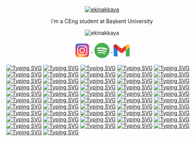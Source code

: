 <p align="center">
  <a href="https://git.io/typing-svg">
    <img align="center" alt="ekinakkaya" src="https://readme-typing-svg.herokuapp.com/?lines=hi,+i'm+Ekin&center=true&size=30" />
  </a>
  <p align="center">i'm a CEng student at Başkent University</p>
</p>

<p align="center"> <img src="https://github-readme-stats.vercel.app/api?username=ekinakkaya&show_icons=true&theme=synthwave" alt="ekinakkaya" />

<p align="center">
  <a href="https://www.instagram.com/ekinnakkaya/">
    <img align="center" alt="@ekinakkaya" width="48px" src="https://raw.githubusercontent.com/ekinakkaya/ekinakkaya/main/icons/icons8-instagram.svg" />
  </a>
  <a href="https://open.spotify.com/user/k1zgyrw2t2da3xbp0quu20ie7?si=77b1fd50c6634328">
    <img align="center" alt="luthierinside" width="48px" src="https://raw.githubusercontent.com/ekinakkaya/ekinakkaya/main/icons/icons8-spotify.svg" />
  </a>
  <a href="mailto:midamnuvas@gmail.com">
    <img align="center" alt="midamnuvas@gmail.com" width="48px" src="https://raw.githubusercontent.com/ekinakkaya/ekinakkaya/main/icons/icons8-gmail.svg" />
  </a>
</p>


[![Typing SVG](https://readme-typing-svg.herokuapp.com?color=%23F70427&size=10&center=true&vCenter=true&multiline=true&width=150&height=100&lines=dorime;interimo+adapare;dorime;ameno%2C+ameno+latire;latiremo;dorime)](https://git.io/typing-svg) [![Typing SVG](https://readme-typing-svg.herokuapp.com?color=%23F704A1&size=10&center=true&vCenter=true&multiline=true&width=150&height=100&lines=dorime;interimo+adapare;dorime;ameno%2C+ameno+latire;latiremo;dorime)](https://git.io/typing-svg) [![Typing SVG](https://readme-typing-svg.herokuapp.com?color=%23E404F7&size=10&center=true&vCenter=true&multiline=true&width=150&height=100&lines=dorime;interimo+adapare;dorime;ameno%2C+ameno+latire;latiremo;dorime)](https://git.io/typing-svg) [![Typing SVG](https://readme-typing-svg.herokuapp.com?color=%237304F7&size=10&center=true&vCenter=true&multiline=true&width=150&height=100&lines=dorime;interimo+adapare;dorime;ameno%2C+ameno+latire;latiremo;dorime)](https://git.io/typing-svg) [![Typing SVG](https://readme-typing-svg.herokuapp.com?color=%231A04F7&size=10&center=true&vCenter=true&multiline=true&width=150&height=100&lines=dorime;interimo+adapare;dorime;ameno%2C+ameno+latire;latiremo;dorime)](https://git.io/typing-svg) [![Typing SVG](https://readme-typing-svg.herokuapp.com?color=%23026FF7&size=10&center=true&vCenter=true&multiline=true&width=150&height=100&lines=dorime;interimo+adapare;dorime;ameno%2C+ameno+latire;latiremo;dorime)](https://git.io/typing-svg) [![Typing SVG](https://readme-typing-svg.herokuapp.com?color=%2302E9F7&size=10&center=true&vCenter=true&multiline=true&width=150&height=100&lines=dorime;interimo+adapare;dorime;ameno%2C+ameno+latire;latiremo;dorime)](https://git.io/typing-svg) [![Typing SVG](https://readme-typing-svg.herokuapp.com?color=%2302F792&size=10&center=true&vCenter=true&multiline=true&width=150&height=100&lines=dorime;interimo+adapare;dorime;ameno%2C+ameno+latire;latiremo;dorime)](https://git.io/typing-svg) [![Typing SVG](https://readme-typing-svg.herokuapp.com?color=%2302F720&size=10&center=true&vCenter=true&multiline=true&width=150&height=100&lines=dorime;interimo+adapare;dorime;ameno%2C+ameno+latire;latiremo;dorime)](https://git.io/typing-svg) [![Typing SVG](https://readme-typing-svg.herokuapp.com?color=%2356F702&size=10&center=true&vCenter=true&multiline=true&width=150&height=100&lines=dorime;interimo+adapare;dorime;ameno%2C+ameno+latire;latiremo;dorime)](https://git.io/typing-svg) [![Typing SVG](https://readme-typing-svg.herokuapp.com?color=%23C8F700&size=10&center=true&vCenter=true&multiline=true&width=150&height=100&lines=dorime;interimo+adapare;dorime;ameno%2C+ameno+latire;latiremo;dorime)](https://git.io/typing-svg) [![Typing SVG](https://readme-typing-svg.herokuapp.com?color=%23F79A00&size=10&center=true&vCenter=true&multiline=true&width=150&height=100&lines=dorime;interimo+adapare;dorime;ameno%2C+ameno+latire;latiremo;dorime)](https://git.io/typing-svg) [![Typing SVG](https://readme-typing-svg.herokuapp.com?color=%23F72600&size=10&center=true&vCenter=true&multiline=true&width=150&height=100&lines=dorime;interimo+adapare;dorime;ameno%2C+ameno+latire;latiremo;dorime)](https://git.io/typing-svg) [![Typing SVG](https://readme-typing-svg.herokuapp.com?color=%23F70427&size=10&center=true&vCenter=true&multiline=true&width=150&height=100&lines=dorime;interimo+adapare;dorime;ameno%2C+ameno+latire;latiremo;dorime)](https://git.io/typing-svg) [![Typing SVG](https://readme-typing-svg.herokuapp.com?color=%23F704A1&size=10&center=true&vCenter=true&multiline=true&width=150&height=100&lines=dorime;interimo+adapare;dorime;ameno%2C+ameno+latire;latiremo;dorime)](https://git.io/typing-svg) [![Typing SVG](https://readme-typing-svg.herokuapp.com?color=%23E404F7&size=10&center=true&vCenter=true&multiline=true&width=150&height=100&lines=dorime;interimo+adapare;dorime;ameno%2C+ameno+latire;latiremo;dorime)](https://git.io/typing-svg) [![Typing SVG](https://readme-typing-svg.herokuapp.com?color=%237304F7&size=10&center=true&vCenter=true&multiline=true&width=150&height=100&lines=dorime;interimo+adapare;dorime;ameno%2C+ameno+latire;latiremo;dorime)](https://git.io/typing-svg) [![Typing SVG](https://readme-typing-svg.herokuapp.com?color=%231A04F7&size=10&center=true&vCenter=true&multiline=true&width=150&height=100&lines=dorime;interimo+adapare;dorime;ameno%2C+ameno+latire;latiremo;dorime)](https://git.io/typing-svg) [![Typing SVG](https://readme-typing-svg.herokuapp.com?color=%23026FF7&size=10&center=true&vCenter=true&multiline=true&width=150&height=100&lines=dorime;interimo+adapare;dorime;ameno%2C+ameno+latire;latiremo;dorime)](https://git.io/typing-svg) [![Typing SVG](https://readme-typing-svg.herokuapp.com?color=%2302E9F7&size=10&center=true&vCenter=true&multiline=true&width=150&height=100&lines=dorime;interimo+adapare;dorime;ameno%2C+ameno+latire;latiremo;dorime)](https://git.io/typing-svg) [![Typing SVG](https://readme-typing-svg.herokuapp.com?color=%2302F792&size=10&center=true&vCenter=true&multiline=true&width=150&height=100&lines=dorime;interimo+adapare;dorime;ameno%2C+ameno+latire;latiremo;dorime)](https://git.io/typing-svg) [![Typing SVG](https://readme-typing-svg.herokuapp.com?color=%2302F720&size=10&center=true&vCenter=true&multiline=true&width=150&height=100&lines=dorime;interimo+adapare;dorime;ameno%2C+ameno+latire;latiremo;dorime)](https://git.io/typing-svg) [![Typing SVG](https://readme-typing-svg.herokuapp.com?color=%2356F702&size=10&center=true&vCenter=true&multiline=true&width=150&height=100&lines=dorime;interimo+adapare;dorime;ameno%2C+ameno+latire;latiremo;dorime)](https://git.io/typing-svg) [![Typing SVG](https://readme-typing-svg.herokuapp.com?color=%23C8F700&size=10&center=true&vCenter=true&multiline=true&width=150&height=100&lines=dorime;interimo+adapare;dorime;ameno%2C+ameno+latire;latiremo;dorime)](https://git.io/typing-svg) [![Typing SVG](https://readme-typing-svg.herokuapp.com?color=%23F79A00&size=10&center=true&vCenter=true&multiline=true&width=150&height=100&lines=dorime;interimo+adapare;dorime;ameno%2C+ameno+latire;latiremo;dorime)](https://git.io/typing-svg) [![Typing SVG](https://readme-typing-svg.herokuapp.com?color=%23F72600&size=10&center=true&vCenter=true&multiline=true&width=150&height=100&lines=dorime;interimo+adapare;dorime;ameno%2C+ameno+latire;latiremo;dorime)](https://git.io/typing-svg) [![Typing SVG](https://readme-typing-svg.herokuapp.com?color=%23F70427&size=10&center=true&vCenter=true&multiline=true&width=150&height=100&lines=dorime;interimo+adapare;dorime;ameno%2C+ameno+latire;latiremo;dorime)](https://git.io/typing-svg) [![Typing SVG](https://readme-typing-svg.herokuapp.com?color=%23F704A1&size=10&center=true&vCenter=true&multiline=true&width=150&height=100&lines=dorime;interimo+adapare;dorime;ameno%2C+ameno+latire;latiremo;dorime)](https://git.io/typing-svg) [![Typing SVG](https://readme-typing-svg.herokuapp.com?color=%23E404F7&size=10&center=true&vCenter=true&multiline=true&width=150&height=100&lines=dorime;interimo+adapare;dorime;ameno%2C+ameno+latire;latiremo;dorime)](https://git.io/typing-svg) [![Typing SVG](https://readme-typing-svg.herokuapp.com?color=%237304F7&size=10&center=true&vCenter=true&multiline=true&width=150&height=100&lines=dorime;interimo+adapare;dorime;ameno%2C+ameno+latire;latiremo;dorime)](https://git.io/typing-svg) [![Typing SVG](https://readme-typing-svg.herokuapp.com?color=%231A04F7&size=10&center=true&vCenter=true&multiline=true&width=150&height=100&lines=dorime;interimo+adapare;dorime;ameno%2C+ameno+latire;latiremo;dorime)](https://git.io/typing-svg) [![Typing SVG](https://readme-typing-svg.herokuapp.com?color=%23026FF7&size=10&center=true&vCenter=true&multiline=true&width=150&height=100&lines=dorime;interimo+adapare;dorime;ameno%2C+ameno+latire;latiremo;dorime)](https://git.io/typing-svg) [![Typing SVG](https://readme-typing-svg.herokuapp.com?color=%2302E9F7&size=10&center=true&vCenter=true&multiline=true&width=150&height=100&lines=dorime;interimo+adapare;dorime;ameno%2C+ameno+latire;latiremo;dorime)](https://git.io/typing-svg) [![Typing SVG](https://readme-typing-svg.herokuapp.com?color=%2302F792&size=10&center=true&vCenter=true&multiline=true&width=150&height=100&lines=dorime;interimo+adapare;dorime;ameno%2C+ameno+latire;latiremo;dorime)](https://git.io/typing-svg) [![Typing SVG](https://readme-typing-svg.herokuapp.com?color=%2302F720&size=10&center=true&vCenter=true&multiline=true&width=150&height=100&lines=dorime;interimo+adapare;dorime;ameno%2C+ameno+latire;latiremo;dorime)](https://git.io/typing-svg) [![Typing SVG](https://readme-typing-svg.herokuapp.com?color=%2356F702&size=10&center=true&vCenter=true&multiline=true&width=150&height=100&lines=dorime;interimo+adapare;dorime;ameno%2C+ameno+latire;latiremo;dorime)](https://git.io/typing-svg) [![Typing SVG](https://readme-typing-svg.herokuapp.com?color=%23C8F700&size=10&center=true&vCenter=true&multiline=true&width=150&height=100&lines=dorime;interimo+adapare;dorime;ameno%2C+ameno+latire;latiremo;dorime)](https://git.io/typing-svg) [![Typing SVG](https://readme-typing-svg.herokuapp.com?color=%23F79A00&size=10&center=true&vCenter=true&multiline=true&width=150&height=100&lines=dorime;interimo+adapare;dorime;ameno%2C+ameno+latire;latiremo;dorime)](https://git.io/typing-svg) [![Typing SVG](https://readme-typing-svg.herokuapp.com?color=%23F72600&size=10&center=true&vCenter=true&multiline=true&width=150&height=100&lines=dorime;interimo+adapare;dorime;ameno%2C+ameno+latire;latiremo;dorime)](https://git.io/typing-svg) [![Typing SVG](https://readme-typing-svg.herokuapp.com?color=%23F70427&size=10&center=true&vCenter=true&multiline=true&width=150&height=100&lines=dorime;interimo+adapare;dorime;ameno%2C+ameno+latire;latiremo;dorime)](https://git.io/typing-svg) [![Typing SVG](https://readme-typing-svg.herokuapp.com?color=%23F704A1&size=10&center=true&vCenter=true&multiline=true&width=150&height=100&lines=dorime;interimo+adapare;dorime;ameno%2C+ameno+latire;latiremo;dorime)](https://git.io/typing-svg) [![Typing SVG](https://readme-typing-svg.herokuapp.com?color=%23E404F7&size=10&center=true&vCenter=true&multiline=true&width=150&height=100&lines=dorime;interimo+adapare;dorime;ameno%2C+ameno+latire;latiremo;dorime)](https://git.io/typing-svg) [![Typing SVG](https://readme-typing-svg.herokuapp.com?color=%237304F7&size=10&center=true&vCenter=true&multiline=true&width=150&height=100&lines=dorime;interimo+adapare;dorime;ameno%2C+ameno+latire;latiremo;dorime)](https://git.io/typing-svg) [![Typing SVG](https://readme-typing-svg.herokuapp.com?color=%231A04F7&size=10&center=true&vCenter=true&multiline=true&width=150&height=100&lines=dorime;interimo+adapare;dorime;ameno%2C+ameno+latire;latiremo;dorime)](https://git.io/typing-svg) [![Typing SVG](https://readme-typing-svg.herokuapp.com?color=%23026FF7&size=10&center=true&vCenter=true&multiline=true&width=150&height=100&lines=dorime;interimo+adapare;dorime;ameno%2C+ameno+latire;latiremo;dorime)](https://git.io/typing-svg) [![Typing SVG](https://readme-typing-svg.herokuapp.com?color=%2302E9F7&size=10&center=true&vCenter=true&multiline=true&width=150&height=100&lines=dorime;interimo+adapare;dorime;ameno%2C+ameno+latire;latiremo;dorime)](https://git.io/typing-svg) [![Typing SVG](https://readme-typing-svg.herokuapp.com?color=%2302F792&size=10&center=true&vCenter=true&multiline=true&width=150&height=100&lines=dorime;interimo+adapare;dorime;ameno%2C+ameno+latire;latiremo;dorime)](https://git.io/typing-svg) [![Typing SVG](https://readme-typing-svg.herokuapp.com?color=%2302F720&size=10&center=true&vCenter=true&multiline=true&width=150&height=100&lines=dorime;interimo+adapare;dorime;ameno%2C+ameno+latire;latiremo;dorime)](https://git.io/typing-svg) [![Typing SVG](https://readme-typing-svg.herokuapp.com?color=%2356F702&size=10&center=true&vCenter=true&multiline=true&width=150&height=100&lines=dorime;interimo+adapare;dorime;ameno%2C+ameno+latire;latiremo;dorime)](https://git.io/typing-svg) [![Typing SVG](https://readme-typing-svg.herokuapp.com?color=%23C8F700&size=10&center=true&vCenter=true&multiline=true&width=150&height=100&lines=dorime;interimo+adapare;dorime;ameno%2C+ameno+latire;latiremo;dorime)](https://git.io/typing-svg) [![Typing SVG](https://readme-typing-svg.herokuapp.com?color=%23F79A00&size=10&center=true&vCenter=true&multiline=true&width=150&height=100&lines=dorime;interimo+adapare;dorime;ameno%2C+ameno+latire;latiremo;dorime)](https://git.io/typing-svg) [![Typing SVG](https://readme-typing-svg.herokuapp.com?color=%23F72600&size=10&center=true&vCenter=true&multiline=true&width=150&height=100&lines=dorime;interimo+adapare;dorime;ameno%2C+ameno+latire;latiremo;dorime)](https://git.io/typing-svg) 
